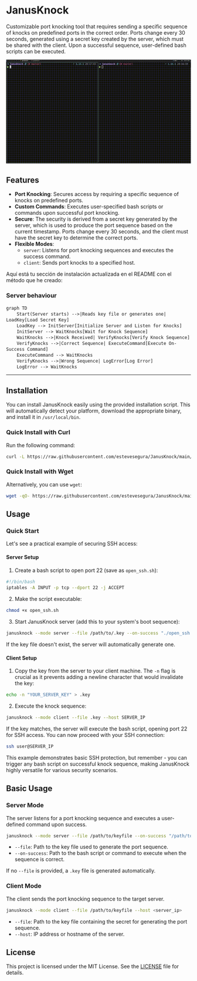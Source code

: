 # JanusKnock

Customizable port knocking tool that requires sending a specific sequence of knocks on predefined ports in the correct order. Ports change every 30 seconds, generated using a secret key created by the server, which must be shared with the client. Upon a successful sequence, user-defined bash scripts can be executed.

![Server/Client](./docs/server_client.gif)

## Features

- **Port Knocking**: Secures access by requiring a specific sequence of knocks on predefined ports.
- **Custom Commands**: Executes user-specified bash scripts or commands upon successful port knocking.
- **Secure**: The security is derived from a secret key generated by the server, which is used to produce the port sequence based on the current timestamp. Ports change every 30 seconds, and the client must have the secret key to determine the correct ports.
- **Flexible Modes**:
  - `server`: Listens for port knocking sequences and executes the success command.
  - `client`: Sends port knocks to a specified host.

Aquí está tu sección de instalación actualizada en el README con el método que he creado:

### Server behaviour

```mermaid
graph TD
    Start(Server starts) -->|Reads key file or generates one| LoadKey[Load Secret Key]
    LoadKey --> InitServer[Initialize Server and Listen for Knocks]
    InitServer --> WaitKnocks[Wait for Knock Sequence]
    WaitKnocks -->|Knock Received| VerifyKnocks[Verify Knock Sequence]
    VerifyKnocks -->|Correct Sequence| ExecuteCommand[Execute On-Success Command]
    ExecuteCommand --> WaitKnocks
    VerifyKnocks -->|Wrong Sequence| LogError[Log Error]
    LogError --> WaitKnocks
```

---

## Installation

You can install JanusKnock easily using the provided installation script. This will automatically detect your platform, download the appropriate binary, and install it in `/usr/local/bin`.

### Quick Install with Curl

Run the following command:

```bash
curl -L https://raw.githubusercontent.com/estevesegura/JanusKnock/main/install.sh | bash
```

### Quick Install with Wget

Alternatively, you can use `wget`:

```bash
wget -qO- https://raw.githubusercontent.com/estevesegura/JanusKnock/main/install.sh | bash
```

## Usage

### Quick Start

Let's see a practical example of securing SSH access:

#### Server Setup

1. Create a bash script to open port 22 (save as `open_ssh.sh`):
```bash
#!/bin/bash
iptables -A INPUT -p tcp --dport 22 -j ACCEPT
```

2. Make the script executable:
```bash
chmod +x open_ssh.sh
```

3. Start JanusKnock server (add this to your system's boot sequence):
```bash
janusknock --mode server --file /path/to/.key --on-success "./open_ssh.sh"
```
If the key file doesn't exist, the server will automatically generate one.

#### Client Setup

1. Copy the key from the server to your client machine. The `-n` flag is crucial as it prevents adding a newline character that would invalidate the key:
```bash
echo -n "YOUR_SERVER_KEY" > .key
```

2. Execute the knock sequence:
```bash
janusknock --mode client --file .key --host SERVER_IP
```

If the key matches, the server will execute the bash script, opening port 22 for SSH access. You can now proceed with your SSH connection:
```bash
ssh user@SERVER_IP
```

This example demonstrates basic SSH protection, but remember - you can trigger any bash script on successful knock sequence, making JanusKnock highly versatile for various security scenarios.

## Basic Usage

### Server Mode

The server listens for a port knocking sequence and executes a user-defined command upon success.

```bash
janusknock --mode server --file /path/to/keyfile --on-success "/path/to/success_script.sh"
```

- `--file`: Path to the key file used to generate the port sequence.
- `--on-success`: Path to the bash script or command to execute when the sequence is correct.

If no `--file` is provided, a `.key` file is generated automatically.

### Client Mode

The client sends the port knocking sequence to the target server.

```bash
janusknock --mode client --file /path/to/keyfile --host <server_ip>
```

- `--file`: Path to the key file containing the secret for generating the port sequence.
- `--host`: IP address or hostname of the server.

## License

This project is licensed under the MIT License. See the [LICENSE](LICENSE) file for details.
